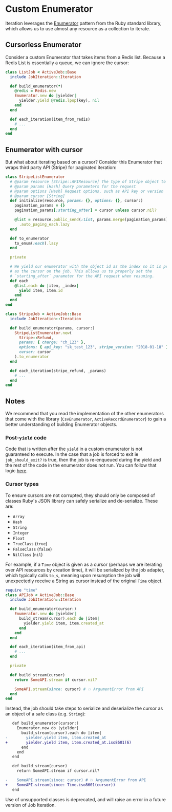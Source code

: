 # Custom Enumerator

Iteration leverages the [Enumerator](http://ruby-doc.org/core-2.5.1/Enumerator.html) pattern from the Ruby standard library, which allows us to use almost any resource as a collection to iterate.

## Cursorless Enumerator

Consider a custom Enumerator that takes items from a Redis list. Because a Redis List is essentially a queue, we can ignore the cursor:

```ruby
class ListJob < ActiveJob::Base
  include JobIteration::Iteration

  def build_enumerator(*)
    @redis = Redis.new
    Enumerator.new do |yielder|
      yielder.yield @redis.lpop(key), nil
    end
  end

  def each_iteration(item_from_redis)
    # ...
  end
end
```

## Enumerator with cursor

But what about iterating based on a cursor? Consider this Enumerator that wraps third party API (Stripe) for paginated iteration:

```ruby
class StripeListEnumerator
  # @param resource [Stripe::APIResource] The type of Stripe object to request
  # @param params [Hash] Query parameters for the request
  # @param options [Hash] Request options, such as API key or version
  # @param cursor [String]
  def initialize(resource, params: {}, options: {}, cursor:)
    pagination_params = {}
    pagination_params[:starting_after] = cursor unless cursor.nil?

    @list = resource.public_send(:list, params.merge(pagination_params), options)
      .auto_paging_each.lazy
  end

  def to_enumerator
    to_enum(:each).lazy
  end

  private

  # We yield our enumerator with the object id as the index so it is persisted
  # as the cursor on the job. This allows us to properly set the
  # `starting_after` parameter for the API request when resuming.
  def each
    @list.each do |item, _index|
      yield item, item.id
    end
  end
end
```

```ruby
class StripeJob < ActiveJob::Base
  include JobIteration::Iteration

  def build_enumerator(params, cursor:)
    StripeListEnumerator.new(
      Stripe::Refund,
      params: { charge: "ch_123" },
      options: { api_key: "sk_test_123", stripe_version: "2018-01-18" },
      cursor: cursor
    ).to_enumerator
  end

  def each_iteration(stripe_refund, _params)
    # ...
  end
end
```

## Notes

We recommend that you read the implementation of the other enumerators that come with the library (`CsvEnumerator`, `ActiveRecordEnumerator`) to gain a better understanding of building Enumerator objects.

### Post-`yield` code

Code that is written after the `yield` in a custom enumerator is not guaranteed to execute. In the case that a job is forced to exit ie `job_should_exit?` is true, then the job is re-enqueued during the yield and the rest of the code in the enumerator does not run. You can follow that logic [here](https://github.com/Shopify/job-iteration/blob/9641f455b9126efff2214692c0bef423e0d12c39/lib/job-iteration/iteration.rb#L128-L131).

### Cursor types

To ensure cursors are not corrupted, they should only be composed of classes Ruby's JSON library can safely serialize and de-serialize. These are:

- `Array`
- `Hash`
- `String`
- `Integer`
- `Float`
- `TrueClass` (`true`)
- `FalseClass` (`false`)
- `NilClass` (`nil`)

For example, if a `Time` object is given as a cursor (perhaps we are iterating over API resources by creation time), it will be serialized by the job adapter, which typically calls `to_s`, meaning upon resumption the job will unexpectedly receive a String as cursor instead of the original `Time` object.

```ruby
require "time"
class APIJob < ActiveJob::Base
  include JobIteration::Iteration

  def build_enumerator(cursor:)
    Enumerator.new do |yielder|
      build_stream(cursor).each do |item|
        yielder.yield item, item.created_at
      end
    end
  end

  def each_iteration(item_from_api)
    # ...
  end

  private

  def build_stream(cursor)
    return SomeAPI.stream if cursor.nil?

    SomeAPI.stream(since: cursor) # 💥 ArgumentError from API
  end
end
```

Instead, the job should take steps to serialize and deserialize the cursor as an object of a safe class (e.g. `String`):

```diff
   def build_enumerator(cursor:)
     Enumerator.new do |yielder|
       build_stream(cursor).each do |item|
-        yielder.yield item, item.created_at
+        yielder.yield item, item.created_at.iso8601(6)
       end
     end
   end
```

```diff
   def build_stream(cursor)
     return SomeAPI.stream if cursor.nil?

-    SomeAPI.stream(since: cursor) # 💥 ArgumentError from API
+    SomeAPI.stream(since: Time.iso8601(cursor))
   end
```

Use of unsupported classes is deprecated, and will raise an error in a future version of Job Iteration.
